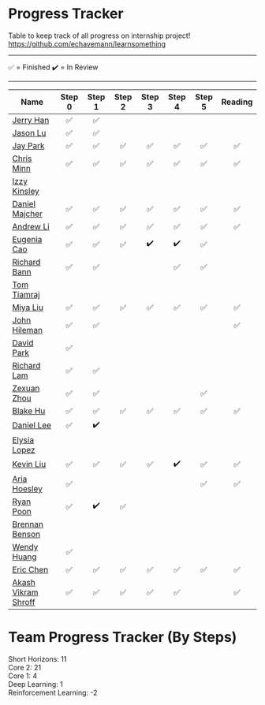 # Progress Tracker

Table to keep track of all progress on internship project! <br />https://github.com/echavemann/learnsomething

---

✅ = Finished
✔️ = In Review

---

| Name                                                               | Step 0 | Step 1 | Step 2 | Step 3 | Step 4 | Step 5 | Reading |
| ------------------------------------------------------------------ | :----: | :----: | :----: | :----: | :----: | :----: | :-----: |
| [Jerry Han](https://github.com/jerry-hannn/nuft-training)          |✅|✅||||
| [Jason Lu](https://github.com/Jasonxlu/learnsomething)             |✅|✅||||
| [Jay Park](https://github.com/kyeoul/learnsomething)               |✅|✅|✅|✅|✅|✅|✅|
| [Chris Minn](https://github.com/minnce/shxiv)                      |✅|✅|✅|✅|✅|✅|✅|
| [Izzy Kinsley](https://github.com/IzzyHuang/learnsomething)        ||||||
| [Daniel Majcher](https://github.com/daniel-majcher/learnsomething) |✅|✅|✅|✅|✅|✅|✅|
| [Andrew Li](https://github.com/andrlime/learnsomething)            |✅|✅|✅|✅|✅|✅|✅|
| [Eugenia Cao](https://github.com/eugenia0804/learnsomething)       |✅|✅|✅|✔️|✔️|✅|
| [Richard Bann](https://github.com/drahc1R/learnsomething)          |✅|✅|||✅|✅|
| [Tom Tiamraj](https://github.com/JerayuT/learnsomething)           |||||||
| [Miya Liu](https://github.com/miyaliu627/learnsomething)           |✅|✅|✅|✅|✅|✅|✅|
| [John Hileman](https://github.com/jhileman07/learnsomething)       |✅|✅|||||✅
| [David Park](https://github.com/dpark4/learnsomething)             |✅||||||
| [Richard Lam](https://github.com/Lam-Richard/learnsomething)       |✅|✅|||||
| [Zexuan Zhou](https://github.com/HZZX0318/learnsomething)          |✅|✅||||✅|
| [Blake Hu](https://github.com/blake-hu/learnsomething)             |✅|✅|✅|✅|✅|✅|✅|
| [Daniel Lee](https://github.com/Dsl03/learnsomething/)             |✅|✔️|||||
| [Elysia Lopez](https://github.com/ElysiaLopez/learnsomething)      |||||||
| [Kevin Liu](https://github.com/kliu3638/learnsomething)            |✅|✅|✅|✅|✔️|✅|✅|
| [Aria Hoesley](https://github.com/mochi26/learnsomething)          |✅|||||✅|✅|
| [Ryan Poon](https://github.com/ryanp8/learnsomething)              |✅|✔️|✅||||
| [Brennan Benson](https://github.com/brennanb2025/learnsomething)   |||||||
| [Wendy Huang](https://github.com/WendyHuang26/learnsomething)      |✅||||||
| [Eric Chen](https://github.com/10cirenehc/learnsomething)          |✅|✅|✅|✅|✅|✅|✅|
| [Akash Vikram Shroff](https://github.com/akashvshroff)             |✅|✅|✅|✅|✅||✅|

# Team Progress Tracker (By Steps)

Short Horizons: 11  <br />
Core 2: 21  <br />
Core 1: 4  <br /> 
Deep Learning: 1  <br />
Reinforcement Learning: -2

